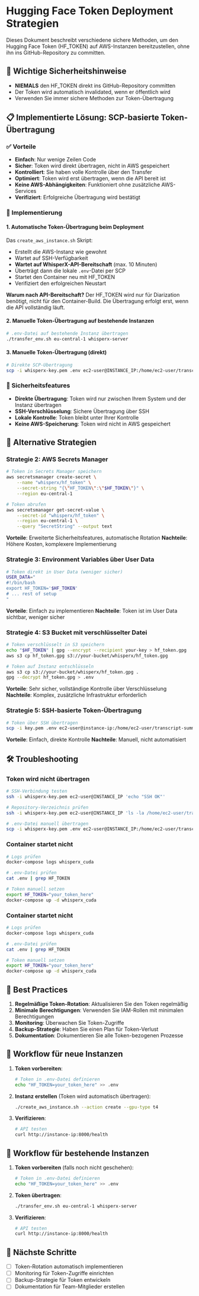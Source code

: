 # Hugging Face Token Deployment Strategien

Dieses Dokument beschreibt verschiedene sichere Methoden, um den Hugging Face Token (HF_TOKEN) auf AWS-Instanzen bereitzustellen, ohne ihn ins GitHub-Repository zu committen.

## 🚨 Wichtige Sicherheitshinweise

- **NIEMALS** den HF_TOKEN direkt ins GitHub-Repository committen
- Der Token wird automatisch invalidated, wenn er öffentlich wird
- Verwenden Sie immer sichere Methoden zur Token-Übertragung

## 📋 Implementierte Lösung: SCP-basierte Token-Übertragung

### ✅ Vorteile
- **Einfach**: Nur wenige Zeilen Code
- **Sicher**: Token wird direkt übertragen, nicht in AWS gespeichert
- **Kontrolliert**: Sie haben volle Kontrolle über den Transfer
- **Optimiert**: Token wird erst übertragen, wenn die API bereit ist
- **Keine AWS-Abhängigkeiten**: Funktioniert ohne zusätzliche AWS-Services
- **Verifiziert**: Erfolgreiche Übertragung wird bestätigt

### 🔧 Implementierung

#### 1. Automatische Token-Übertragung beim Deployment
Das `create_aws_instance.sh` Skript:
- Erstellt die AWS-Instanz wie gewohnt
- Wartet auf SSH-Verfügbarkeit
- **Wartet auf WhisperX-API-Bereitschaft** (max. 10 Minuten)
- Überträgt dann die lokale `.env`-Datei per SCP
- Startet den Container neu mit HF_TOKEN
- Verifiziert den erfolgreichen Neustart

**Warum nach API-Bereitschaft?**
Der HF_TOKEN wird nur für Diarization benötigt, nicht für den Container-Build. Die Übertragung erfolgt erst, wenn die API vollständig läuft.

#### 2. Manuelle Token-Übertragung auf bestehende Instanzen
```bash
# .env-Datei auf bestehende Instanz übertragen
./transfer_env.sh eu-central-1 whisperx-server
```

#### 3. Manuelle Token-Übertragung (direkt)
```bash
# Direkte SCP-Übertragung
scp -i whisperx-key.pem .env ec2-user@INSTANCE_IP:/home/ec2-user/transcript-summarization/
```

### 🔐 Sicherheitsfeatures
- **Direkte Übertragung**: Token wird nur zwischen Ihrem System und der Instanz übertragen
- **SSH-Verschlüsselung**: Sichere Übertragung über SSH
- **Lokale Kontrolle**: Token bleibt unter Ihrer Kontrolle
- **Keine AWS-Speicherung**: Token wird nicht in AWS gespeichert

## 🔄 Alternative Strategien

### Strategie 2: AWS Secrets Manager
```bash
# Token in Secrets Manager speichern
aws secretsmanager create-secret \
    --name "whisperx/hf_token" \
    --secret-string "{\"HF_TOKEN\":\"$HF_TOKEN\"}" \
    --region eu-central-1

# Token abrufen
aws secretsmanager get-secret-value \
    --secret-id "whisperx/hf_token" \
    --region eu-central-1 \
    --query "SecretString" --output text
```

**Vorteile**: Erweiterte Sicherheitsfeatures, automatische Rotation
**Nachteile**: Höhere Kosten, komplexere Implementierung

### Strategie 3: Environment Variables über User Data
```bash
# Token direkt in User Data (weniger sicher)
USER_DATA="
#!/bin/bash
export HF_TOKEN='$HF_TOKEN'
# ... rest of setup
"
```

**Vorteile**: Einfach zu implementieren
**Nachteile**: Token ist im User Data sichtbar, weniger sicher

### Strategie 4: S3 Bucket mit verschlüsselter Datei
```bash
# Token verschlüsselt in S3 speichern
echo "$HF_TOKEN" | gpg --encrypt --recipient your-key > hf_token.gpg
aws s3 cp hf_token.gpg s3://your-bucket/whisperx/hf_token.gpg

# Token auf Instanz entschlüsseln
aws s3 cp s3://your-bucket/whisperx/hf_token.gpg .
gpg --decrypt hf_token.gpg > .env
```

**Vorteile**: Sehr sicher, vollständige Kontrolle über Verschlüsselung
**Nachteile**: Komplex, zusätzliche Infrastruktur erforderlich

### Strategie 5: SSH-basierte Token-Übertragung
```bash
# Token über SSH übertragen
scp -i key.pem .env ec2-user@instance-ip:/home/ec2-user/transcript-summarization/
```

**Vorteile**: Einfach, direkte Kontrolle
**Nachteile**: Manuell, nicht automatisiert

## 🛠️ Troubleshooting

### Token wird nicht übertragen
```bash
# SSH-Verbindung testen
ssh -i whisperx-key.pem ec2-user@INSTANCE_IP 'echo "SSH OK"'

# Repository-Verzeichnis prüfen
ssh -i whisperx-key.pem ec2-user@INSTANCE_IP 'ls -la /home/ec2-user/transcript-summarization/'

# .env-Datei manuell übertragen
scp -i whisperx-key.pem .env ec2-user@INSTANCE_IP:/home/ec2-user/transcript-summarization/
```

### Container startet nicht
```bash
# Logs prüfen
docker-compose logs whisperx_cuda

# .env-Datei prüfen
cat .env | grep HF_TOKEN

# Token manuell setzen
export HF_TOKEN="your_token_here"
docker-compose up -d whisperx_cuda
```

### Container startet nicht
```bash
# Logs prüfen
docker-compose logs whisperx_cuda

# .env-Datei prüfen
cat .env | grep HF_TOKEN

# Token manuell setzen
export HF_TOKEN="your_token_here"
docker-compose up -d whisperx_cuda
```

## 📝 Best Practices

1. **Regelmäßige Token-Rotation**: Aktualisieren Sie den Token regelmäßig
2. **Minimale Berechtigungen**: Verwenden Sie IAM-Rollen mit minimalen Berechtigungen
3. **Monitoring**: Überwachen Sie Token-Zugriffe
4. **Backup-Strategie**: Haben Sie einen Plan für Token-Verlust
5. **Dokumentation**: Dokumentieren Sie alle Token-bezogenen Prozesse

## 🔄 Workflow für neue Instanzen

1. **Token vorbereiten**:
   ```bash
   # Token in .env-Datei definieren
   echo "HF_TOKEN=your_token_here" >> .env
   ```

2. **Instanz erstellen** (Token wird automatisch übertragen):
   ```bash
   ./create_aws_instance.sh --action create --gpu-type t4
   ```

3. **Verifizieren**:
   ```bash
   # API testen
   curl http://instance-ip:8000/health
   ```

## 🔄 Workflow für bestehende Instanzen

1. **Token vorbereiten** (falls noch nicht geschehen):
   ```bash
   # Token in .env-Datei definieren
   echo "HF_TOKEN=your_token_here" >> .env
   ```

2. **Token übertragen**:
   ```bash
   ./transfer_env.sh eu-central-1 whisperx-server
   ```

3. **Verifizieren**:
   ```bash
   # API testen
   curl http://instance-ip:8000/health
   ```

## 🚀 Nächste Schritte

- [ ] Token-Rotation automatisch implementieren
- [ ] Monitoring für Token-Zugriffe einrichten
- [ ] Backup-Strategie für Token entwickeln
- [ ] Dokumentation für Team-Mitglieder erstellen 